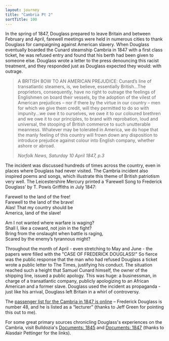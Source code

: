 ```yaml
---
layout: journey
title: "Cambria Pt 2"
sortTitle: 100
---
```


In the spring of 1847, Douglass prepared to leave Britain and between February and April, farewell meetings were held in numerous cities to thank Douglass for campaigning against American slavery. When Douglass eventually boarded the Cunard steamship Cambria in 1847 with a first class ticket, he was refused entry and found that his berth had been given to someone else. Douglass wrote a letter to the press denouncing this racist treatment, and they responded just as Douglass expected they would: with outrage. 

>A BRITISH BOW TO AN AMERICAN PREJUDICE: Cunard’s line of transatlantic steamers, is, we believe, essentially British...The proprietors, consequently, have no right to outrage the feelings of Englishmen on board their vessels, by the adoption of the vilest of American prejudices – nor if there by the virtue in our country – men for which we give them credit, will they permitted to do so with impunity...we owe it to ourselves, we owe it to our coloured brethren and we owe it to our principles, to brand with reprobation, loud and universal, the stooping of British commerce to such unutterable meanness. Whatever may be tolerated in America, we do hope that the manly feeling of this country will frown down any disposition to introduce prejudice against colour into English company, whether ashore or abroad. 
> <footer><cite>Norfolk News, Saturday 10 April 1847, p.3</cite></footer>

The incident was discussed hundreds of times across the country, even in places where Douglass had never visited. The Cambria incident also inspired poems and songs, which illustrate this theme of British patriotism very well. The Leicestershire Mercury printed a ‘Farewell Song to Frederick Douglass’ by T. Powis Griffiths in July 1847: 

Farewell to the land of the free!  
Farewell to the land of the brave!  
Alas! That my country should be  
America, land of the slave!

Am I not wanted where warfare is waging?  
Shall I, like a coward, not join in the fight?  
Bring from the onslaught when battle is raging,  
Scared by the enemy’s tyrannous might?

Throughout the month of April - even stretching to May and June - the papers were filled with the "CASE OF FREDERICK DOUGLASS!" So fierce was the public response that the man who had refused Douglass a ticket wrote a public letter to The Times, justifying his conduct. The situation reached such a height that Samuel Cunard himself, the owner of the shipping line, issued a public apology. This was huge: a businessman, in charge of a transatlantic company, publicly apologizing to an African American and a former slave. Douglass used the incident as propaganda - just like his arrival, Douglass left Britain in a whirl of controversy.

The [passenger list for the Cambria in 1847 is online](http://www.immigrantships.net/v3/1800v3/cambria18470421.html) – Frederick Douglass is number 48, and he is listed as a “lecturer”
(thanks to Jeff Green for pointing this out to me).

For some great primary sources chronicling Douglass's experiences on the Cambria, visit Bulldozia's [Documents: 1845](http://www.bulldozia.com/projects/index.php?id=277) and [Documents: 1847](http://www.bulldozia.com/projects/index.php?id=260) (thanks to Alasdair Pettinger for the links).

